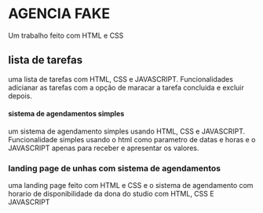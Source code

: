 <!DOCTYPE html>
<html lang="pt-br">

<head>
    <meta charset="UTF-8">
    <meta name="viewport" content="width=h1, initial-scale=1.0">
    <title>PORTFÓLIO</title>
</head>

<body>
    <div>
        <h1>AGENCIA FAKE</h1>
        <P>Um trabalho feito com HTML e CSS </P>
    </div>
    <div>
        <h2>lista de tarefas</h2>
        <p>uma lista de tarefas com HTML, CSS e JAVASCRIPT. Funcionalidades adicianar as tarefas com a opção de maracar
            a tarefa concluida e excluir depois.</p>
    </div>
    <div>
        <div>
            <h4>sistema de agendamentos simples</h4>
            <p>um sistema de agendamento simples usando HTML, CSS e JAVASCRIPT. Funcionalidade simples usando o html
                como parametro de datas e horas e o JAVASCRIPT apenas para receber e apresentar os valores.</p>
        </div>
     <div>
        <div>
            <h3>landing page de unhas com sistema de agendamentos</h3>
            <p>uma landing page feito com HTML e CSS e o sistema de agendamento com horario de disponibilidade da dona do studio com HTML, CSS E JAVASCRIPT</p>
        </div>
     </div>
    </div>
</body>

</html>
